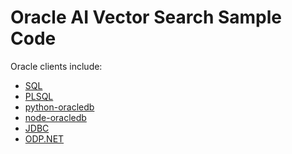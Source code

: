 # Oracle AI Vector Search Sample Code

Oracle clients include:
- [SQL]()
- [PLSQL]()
- [python-oracledb](python-oracledb.md)
- [node-oracledb]()
- [JDBC]()
- [ODP.NET]()

